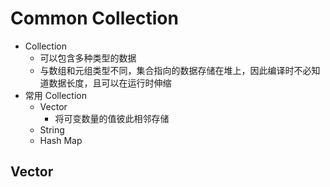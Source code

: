 # Common Collection

- Collection
  - 可以包含多种类型的数据
  - 与数组和元组类型不同，集合指向的数据存储在堆上，因此编译时不必知道数据长度，且可以在运行时伸缩
- 常用 Collection
  - Vector
    - 将可变数量的值彼此相邻存储
  - String
  - Hash Map

## Vector
